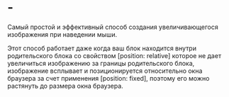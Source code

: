 # -
Самый простой и эффективный способ создания увеличивающегося изображения при наведении мыши.

Этот способ работает даже когда ваш блок находится внутри родительского блока со свойством [position: relative] которое не дает увеличиться изображению за границы родительского блока, изображение всплывает и позиционируется относительно окна браузера за счет применения [position: fixed], поэтому его можно растянуть до размера окна браузера.
